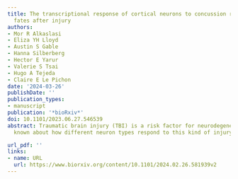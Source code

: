 ```yaml
---
title: The transcriptional response of cortical neurons to concussion reveals divergent
  fates after injury
authors:
- Mor R Alkaslasi
- Eliza YH Lloyd
- Austin S Gable
- Hanna Silberberg
- Hector E Yarur
- Valerie S Tsai
- Hugo A Tejeda
- Claire E Le Pichon
date: '2024-03-26'
publishDate: ''
publication_types:
- manuscript
publication: '*bioRxiv*'
doi: 10.1101/2023.06.27.546539
abstract: Traumatic brain injury (TBI) is a risk factor for neurodegeneration, however little is  
  known about how different neuron types respond to this kind of injury. In this study, we follow neuronal populations over several months after a single mild TBI (mTBI) to assess long ranging consequences of injury at the level of single, transcriptionally defined neuronal classes. We find that the stress responsive Activating Transcription Factor 3 (ATF3) defines a population of cortical neurons after mTBI. We show that neurons that activate ATF3 upregulate stress-related genes while repressing many genes, including commonly used markers for these cell types. Using an inducible reporter linked to ATF3, we genetically mark damaged cells to track them over time. Notably, we find that a population in layer V undergoes cell death acutely after injury, while another in layer II/III survives long term and retains the ability to fire action potentials. To investigate the mechanism controlling layer V neuron death, we genetically silenced candidate stress response pathways. We found that the axon injury responsive kinase MAP3K12, also known as dual leucine zipper kinase (DLK), is required for the layer V neuron death. This work provides a rationale for targeting the DLK signaling pathway as a therapeutic intervention for traumatic brain injury. Beyond this, our novel approach to track neurons after a mild, subclinical injury can inform our understanding of neuronal susceptibility to repeated impacts.

url_pdf: ''
links:
- name: URL
  url: https://www.biorxiv.org/content/10.1101/2024.02.26.581939v2
---
```

